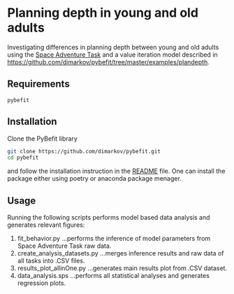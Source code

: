 # Planning depth in young and old adults
Investigating differences in planning depth between young and old adults using the [Space Adventure Task](https://github.com/dimarkov/sat) and
a value iteration model described in https://github.com/dimarkov/pybefit/tree/master/examples/plandepth.

Requirements
------------
    pybefit

Installation
------------
Clone the PyBefit library
```sh
git clone https://github.com/dimarkov/pybefit.git
cd pybefit
```
and follow the installation instruction in the [README](https://github.com/dimarkov/pybefit) file. One 
can install the package either using poetry or anaconda package menager. 

Usage
------------
Running the following scripts performs model based data analysis and generates relevant figures:

1.  fit_behavior.py 
    ...performs the inference of model parameters from Space Adventure Task raw data.
2.  create_analysis_datasets.py
    ...merges inference results and raw data of all tasks into .CSV files.
3.  results_plot_allinOne.py
    ...generates main results plot from .CSV dataset.
4.  data_analysis.sps
    ...performs all statistical analyses and generates regression plots.
